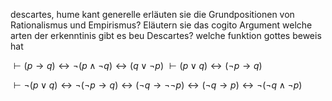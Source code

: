 descartes,
hume
kant
generelle
erläuten sie die Grundpositionen von Rationalismus und Empirismus?
Eläutern sie das cogito Argument
welche arten der erkenntinis gibt es beu Descartes?
welche funktion gottes beweis hat

$\vdash (p \to q) \leftrightarrow \lnot(p \land \lnot q)  \leftrightarrow (q \lor \lnot p)$
$\vdash (p \lor q) \leftrightarrow (\lnot p \rightarrow q)$

$\vdash \lnot (p \lor q) \leftrightarrow \lnot(\lnot p \rightarrow q) \leftrightarrow (\lnot q \to \lnot \lnot p) \leftrightarrow (\lnot q \to p) \leftrightarrow \lnot (\lnot q \land \lnot p)$ 
